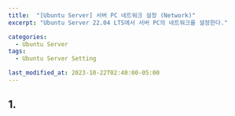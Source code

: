 ```yaml
---
title:  "[Ubuntu Server] 서버 PC 네트워크 설정 (Network)"
excerpt: "Ubuntu Server 22.04 LTS에서 서버 PC의 네트워크를 설정한다."

categories:
  - Ubuntu Server
tags:
  - Ubuntu Server Setting

last_modified_at: 2023-10-22T02:40:00-05:00
---
```

## 1. 
```